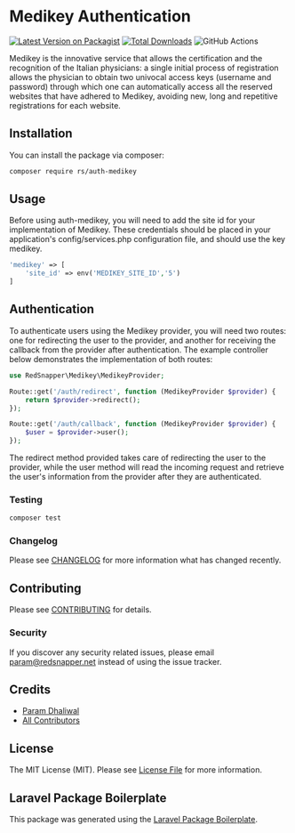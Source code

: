 # Medikey Authentication

[![Latest Version on Packagist](https://img.shields.io/packagist/v/rs/auth-medikey.svg?style=flat-square)](https://packagist.org/packages/rs/auth-medikey)
[![Total Downloads](https://img.shields.io/packagist/dt/rs/auth-medikey.svg?style=flat-square)](https://packagist.org/packages/rs/auth-medikey)
![GitHub Actions](https://github.com/rs/auth-medikey/actions/workflows/main.yml/badge.svg)

Medikey is the innovative service that allows the certification and the recognition of the Italian physicians: a single initial process of registration allows the physician to obtain two univocal access keys (username and password) through which one can automatically access all the reserved websites that have adhered to Medikey, avoiding new, long and repetitive registrations for each website.

## Installation

You can install the package via composer:

```bash
composer require rs/auth-medikey
```

## Usage

Before using auth-medikey, you will need to add the site id for your implementation of Medikey. These credentials should be placed in your application's config/services.php configuration file, and should use the key medikey.

```php
'medikey' => [
    'site_id' => env('MEDIKEY_SITE_ID','5')
]
```

## Authentication

To authenticate users using the Medikey provider, you will need two routes: one for redirecting the user to the provider, and another for receiving the callback from the provider after authentication. The example controller below demonstrates the implementation of both routes:

```php
use RedSnapper\Medikey\MedikeyProvider;

Route::get('/auth/redirect', function (MedikeyProvider $provider) {
    return $provider->redirect();
});

Route::get('/auth/callback', function (MedikeyProvider $provider) {
    $user = $provider->user();
});

```

The redirect method provided takes care of redirecting the user to the provider, while the user method will read the incoming request and retrieve the user's information from the provider after they are authenticated.

### Testing

```bash
composer test
```

### Changelog

Please see [CHANGELOG](CHANGELOG.md) for more information what has changed recently.

## Contributing

Please see [CONTRIBUTING](CONTRIBUTING.md) for details.

### Security

If you discover any security related issues, please email param@redsnapper.net instead of using the issue tracker.

## Credits

-   [Param Dhaliwal](https://github.com/rs)
-   [All Contributors](../../contributors)

## License

The MIT License (MIT). Please see [License File](LICENSE.md) for more information.

## Laravel Package Boilerplate

This package was generated using the [Laravel Package Boilerplate](https://laravelpackageboilerplate.com).
